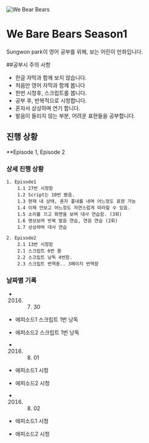 ![We Bear Bears](http://i.newsarama.com/images/i/000/152/747/i02/Bears_Logo.jpg?1439493495)
# We Bare Bears Season1
Sungwon park이 영어 공부를 위해, 보는 어린이 만화입니다.

##공부시 주의 사항

- 한글 자막과 함께 보지 않습니다.
- 처음만 영어 자막과 함께 봅니다
- 한번 시청후, 스크립트를 봅니다.
- 공부 후, 반복적으로 시청합니다.
- 혼자서 상상하며 연기 합니다.
- 발음이 들리지 않는 부분, 어려운 표현들을 공부합니다.

## 진행 상황
**Episode 1, Episode 2

### 상세 진행 상황
    1. Episode1 
        1.1 27번 시청함
        1.2 Script는 10번 봤음.
        1.3 현재 내 상태, 혼자 흉내를 내며 어느정도 표현 가능
        1.4 이제 안보고 어느정도 자연스럽게 따라할 수 있음.
        1.5 소리를 끄고 화면을 보며 대사 연습함. (3회)
        1.6 영상보며 반복 발음 연습, 연음 연습 (2회)
        1.7 상상하며 대사 연습

    2. Episode2 
        2.1 13번 시청함
        2.1 스크립트 6번 봄
        2.2 스크립트 낭독 4번함.
        2.3 스크립트 번역중.. 3페이지 번역함

### 날짜별 기록

*  2016. 07. 30
  * 에피소드1 스크립트 1번 낭독
  * 에피소드2 스크립트 1번 낭독

*  2016. 08. 01
  * 에피소드1 시청
  * 에피소드2 시청

*  2016. 08. 02
  * 에피소드1 시청
  * 에피소드2 시청
